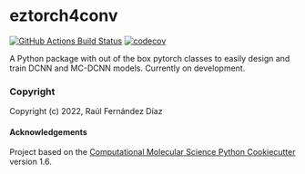 eztorch4conv
==============================
[//]: # (Badges)
[![GitHub Actions Build Status](https://github.com/REPLACE_WITH_OWNER_ACCOUNT/eztorch4conv/workflows/CI/badge.svg)](https://github.com/REPLACE_WITH_OWNER_ACCOUNT/eztorch4conv/actions?query=workflow%3ACI)
[![codecov](https://codecov.io/gh/REPLACE_WITH_OWNER_ACCOUNT/eztorch4conv/branch/master/graph/badge.svg)](https://codecov.io/gh/REPLACE_WITH_OWNER_ACCOUNT/eztorch4conv/branch/master)


A Python package with out of the box pytorch classes to easily design and train DCNN and MC-DCNN models. Currently on development. 

### Copyright

Copyright (c) 2022, Raúl Fernández Díaz


#### Acknowledgements
 
Project based on the 
[Computational Molecular Science Python Cookiecutter](https://github.com/molssi/cookiecutter-cms) version 1.6.
